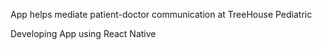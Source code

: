 App helps mediate patient-doctor communication at TreeHouse Pediatric

Developing App using React Native
